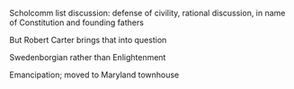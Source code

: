 Scholcomm list discussion: defense of civility, rational discussion, in name of Constitution and founding fathers

But Robert Carter brings that into question

Swedenborgian rather than Enlightenment

Emancipation; moved to Maryland townhouse

[](https://en.wikipedia.org/wiki/Robert_Carter_III)
